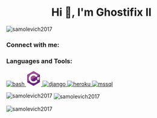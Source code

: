 <h1 align="center">Hi 👋, I'm Ghostifix II</h1>
<p align="left"> <img src="https://komarev.com/ghpvc/?username=samolevich2017&label=Profile%20views&color=f5b429&style=flat" alt="samolevich2017" /> </p>

<h3 align="left">Connect with me:</h3>
<p align="left">
</p>

<h3 align="left">Languages and Tools:</h3>
<p align="left"> <a href="https://www.gnu.org/software/bash/" target="_blank" rel="noreferrer"> <img src="https://www.vectorlogo.zone/logos/gnu_bash/gnu_bash-icon.svg" alt="bash" width="40" height="40"/> </a> <a href="https://www.w3schools.com/cs/" target="_blank" rel="noreferrer"> <img src="https://raw.githubusercontent.com/devicons/devicon/master/icons/csharp/csharp-original.svg" alt="csharp" width="40" height="40"/> </a> <a href="https://www.djangoproject.com/" target="_blank" rel="noreferrer"> <img src="https://cdn.worldvectorlogo.com/logos/django.svg" alt="django" width="40" height="40"/> </a> <a href="https://heroku.com" target="_blank" rel="noreferrer"> <img src="https://www.vectorlogo.zone/logos/heroku/heroku-icon.svg" alt="heroku" width="40" height="40"/> </a> <a href="https://www.microsoft.com/en-us/sql-server" target="_blank" rel="noreferrer"> <img src="https://www.svgrepo.com/show/303229/microsoft-sql-server-logo.svg" alt="mssql" width="40" height="40"/> </a> </p>

<p><img align="left" src="https://github-readme-stats.vercel.app/api/top-langs?username=samolevich2017&show_icons=true&theme=radical&locale=en&layout=compact" alt="samolevich2017" /></p>

<p>&nbsp;<img align="center" src="https://github-readme-stats.vercel.app/api?username=samolevich2017&show_icons=true&theme=radical&locale=en" alt="samolevich2017" /></p>

<p><img align="center" src="https://github-readme-streak-stats.herokuapp.com/?user=samolevich2017&theme=radical" alt="samolevich2017" /></p>
